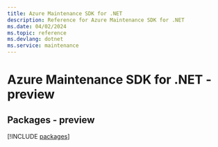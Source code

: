 ```yaml
---
title: Azure Maintenance SDK for .NET
description: Reference for Azure Maintenance SDK for .NET
ms.date: 04/02/2024
ms.topic: reference
ms.devlang: dotnet
ms.service: maintenance
---
```

# Azure Maintenance SDK for .NET - preview
## Packages - preview
[!INCLUDE [packages](maintenance-index.md)]